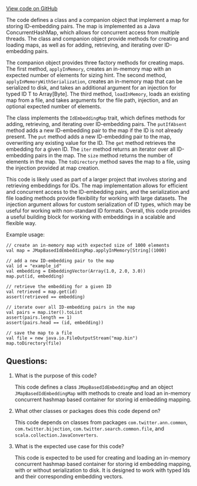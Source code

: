 [View code on GitHub](https://github.com/misbahsy/the-algorithm/ann/src/main/scala/com/twitter/ann/hnsw/JMapBasedIdEmbeddingMap.scala)

The code defines a class and a companion object that implement a map for storing ID-embedding pairs. The map is implemented as a Java ConcurrentHashMap, which allows for concurrent access from multiple threads. The class and companion object provide methods for creating and loading maps, as well as for adding, retrieving, and iterating over ID-embedding pairs.

The companion object provides three factory methods for creating maps. The first method, `applyInMemory`, creates an in-memory map with an expected number of elements for sizing hint. The second method, `applyInMemoryWithSerialization`, creates an in-memory map that can be serialized to disk, and takes an additional argument for an injection for typed ID T to Array[Byte]. The third method, `loadInMemory`, loads an existing map from a file, and takes arguments for the file path, injection, and an optional expected number of elements.

The class implements the `IdEmbeddingMap` trait, which defines methods for adding, retrieving, and iterating over ID-embedding pairs. The `putIfAbsent` method adds a new ID-embedding pair to the map if the ID is not already present. The `put` method adds a new ID-embedding pair to the map, overwriting any existing value for the ID. The `get` method retrieves the embedding for a given ID. The `iter` method returns an iterator over all ID-embedding pairs in the map. The `size` method returns the number of elements in the map. The `toDirectory` method saves the map to a file, using the injection provided at map creation.

This code is likely used as part of a larger project that involves storing and retrieving embeddings for IDs. The map implementation allows for efficient and concurrent access to the ID-embedding pairs, and the serialization and file loading methods provide flexibility for working with large datasets. The injection argument allows for custom serialization of ID types, which may be useful for working with non-standard ID formats. Overall, this code provides a useful building block for working with embeddings in a scalable and flexible way. 

Example usage:

```
// create an in-memory map with expected size of 1000 elements
val map = JMapBasedIdEmbeddingMap.applyInMemory[String](1000)

// add a new ID-embedding pair to the map
val id = "example_id"
val embedding = EmbeddingVector(Array(1.0, 2.0, 3.0))
map.put(id, embedding)

// retrieve the embedding for a given ID
val retrieved = map.get(id)
assert(retrieved == embedding)

// iterate over all ID-embedding pairs in the map
val pairs = map.iter().toList
assert(pairs.length == 1)
assert(pairs.head == (id, embedding))

// save the map to a file
val file = new java.io.FileOutputStream("map.bin")
map.toDirectory(file)
```
## Questions: 
 1. What is the purpose of this code?
    
    This code defines a class `JMapBasedIdEmbeddingMap` and an object `JMapBasedIdEmbeddingMap` with methods to create and load an in-memory concurrent hashmap based container for storing id embedding mapping.

2. What other classes or packages does this code depend on?
    
    This code depends on classes from packages `com.twitter.ann.common`, `com.twitter.bijection`, `com.twitter.search.common.file`, and `scala.collection.JavaConverters`.

3. What is the expected use case for this code?
    
    This code is expected to be used for creating and loading an in-memory concurrent hashmap based container for storing id embedding mapping, with or without serialization to disk. It is designed to work with typed Ids and their corresponding embedding vectors.